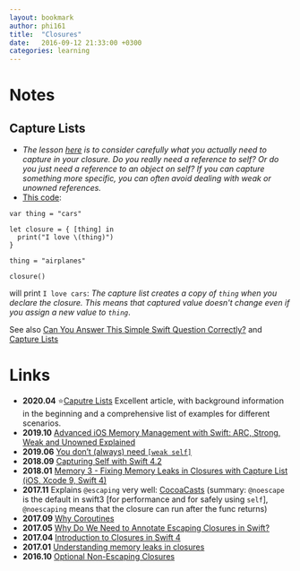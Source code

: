 ```yaml
---
layout: bookmark
author: phi161
title:  "Closures"
date:   2016-09-12 21:33:00 +0300
categories: learning
---
```


# Notes

## Capture Lists

* *The lesson [here](https://www.objc.io/blog/2018/04/03/caputure-lists/) is to consider carefully what you actually need to capture in your closure. Do you really need a reference to self? Or do you just need a reference to an object on self? If you can capture something more specific, you can often avoid dealing with weak or unowned references.*
* [This code](https://www.raywenderlich.com/762435-swift-interview-questions-and-answers):

```
var thing = "cars"

let closure = { [thing] in
  print("I love \(thing)")
}

thing = "airplanes"

closure()
```
will print `I love cars`: *The capture list creates a copy of `thing` when you declare the closure. This means that captured value doesn't change even if you assign a new value to `thing`*.

See also [Can You Answer This Simple Swift Question Correctly?](https://medium.com/swlh/can-you-answer-this-simple-swift-question-correctly-3d2836cff7b1) and [Capture Lists](https://www.objc.io/blog/2018/04/03/caputure-lists/)

# Links

* **2020.04** ⭐️[Caputre Lists](https://scotteg.github.io/capture-lists) Excellent article, with background information in the beginning and a comprehensive list of examples for different scenarios.
* **2019.10** [Advanced iOS Memory Management with Swift: ARC, Strong, Weak and Unowned Explained](https://www.vadimbulavin.com/swift-memory-management-arc-strong-weak-and-unowned/)
* **2019.06** [You don’t (always) need `[weak self]`](https://medium.com/flawless-app-stories/you-dont-always-need-weak-self-a778bec505ef)
* **2018.09** [Capturing Self with Swift 4.2](https://benscheirman.com/2018/09/capturing-self-with-swift-4-2/)
* **2018.01** [Memory 3 - Fixing Memory Leaks in Closures with Capture List (iOS, Xcode 9, Swift 4)](https://www.youtube.com/watch?v=GIy-qnGLpHU)
* **2017.11** Explains `@escaping` very well: [CocoaCasts](https://cocoacasts.com/what-do-escaping-and-noescaping-mean-in-swift-3/) (summary: `@noescape` is the default in swift3 [for performance and for safely using `self`], `@noescaping` means that the closure can run after the func returns)
* **2017.09** [Why Coroutines](http://www.figure.ink/blog/2017/9/4/expressive-coroutines)
* **2017.05** [Why Do We Need to Annotate Escaping Closures in Swift?](https://www.andrewcbancroft.com/2017/05/11/why-do-we-need-to-annotate-escaping-closures-in-swift/)
* **2017.04** [Introduction to Closures in Swift 4](https://medium.com/ios-os-x-development/introduction-to-closures-in-swift-3-1d46dfaf8a20#.d8wyvl8cr)
* **2017.01** [Understanding memory leaks in closures](https://medium.com/compileswift/understanding-memory-leaks-in-closures-48207214cba#.8ia4ezx6g)
* **2016.10** [Optional Non-Escaping Closures](https://oleb.net/blog/2016/10/optional-non-escaping-closures/)

